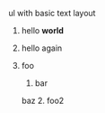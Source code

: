ul with basic text layout

1. hello **world**
2. hello again
3. foo
    1. bar

      baz
    2. foo2
